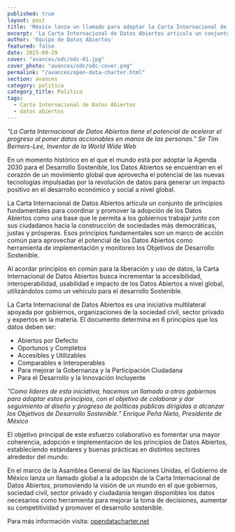 ```yaml
---
published: true
layout: post
title: 'México lanza un llamado para adoptar la Carta Internacional de Datos Abiertos'
excerpt: 'La Carta Internacional de Datos Abiertos articula un conjunto de principios fundamentales para coordinar y promover la adopción de los Datos Abiertos como una base que le permita a los gobiernos trabajar junto con sus ciudadanos hacia la construcción de sociedades más democráticas, justas y prósperas.'
author: 'Equipo de Datos Abiertos'
featured: false
date: 2015-09-29
cover: "avances/odc/odc-01.jpg"
cover_photo: "avances/odc/odc-cover.png"
permalink: "/avances/open-data-charter.html"
section: avances
category: politica
category_title: Politica
tags: 
  - Carta Internacional de Datos Abiertos
  - datos abiertos
---
```


*"La Carta Internacional de Datos Abiertos tiene el potencial de acelerar el progreso al poner datos accionables en manos de las personas." Sir Tim Berners-Lee, Inventor de la World Wide Web*

En un momento histórico en el que el mundo está por adoptar la Agenda 2030 para el Desarrollo Sostenible, los Datos Abiertos se encuentran en el corazón de un movimiento global que aprovecha el potencial de las nuevas tecnologías impulsadas por la revolución de datos para generar un impacto positivo en el desarrollo económico y social a nivel global.

La Carta Internacional de Datos Abiertos articula un conjunto de principios fundamentales para coordinar y promover la adopción de los Datos Abiertos como una base que le permita a los gobiernos trabajar junto con sus ciudadanos hacia la construcción de sociedades más democráticas, justas y prósperas. Esos principios fundamentales son un marco de acción común para aprovechar el potencial de los Datos Abiertos como herramienta de implementación y monitoreo los Objetivos de Desarrollo Sostenible.

Al acordar principios en común para la liberación y uso de datos, la Carta Internacional de Datos Abiertos busca incrementar la accesibilidad, interoperabilidad, usabilidad e impacto de los Datos Abiertos a nivel global, utilizándolos como un vehículo para el desarrollo Sostenible.

La Carta Internacional de Datos Abiertos es una iniciativa multilateral apoyada por gobiernos, organizaciones de la sociedad civil, sector privado y expertos en la materia. El documento determina en 6 principios que los datos deben ser:

- Abiertos por Defecto
- Oportunos y Completos
- Accesibles y Utilizables
- Comparables e Interoperables
- Para mejorar la Gobernanza y la Participación Ciudadana
- Para el Desarrollo y la Innovación Incluyente

*“Como líderes de esta iniciativa, hacemos un llamado a otros gobiernos para adoptar estos principios, con el objetivo de colaborar y dar seguimiento al diseño y progreso de políticas públicas dirigidas a alcanzar los Objetivos de Desarrollo Sostenible.” Enrique Peña Nieto, Presidente de México*

El objetivo principal de este esfuerzo colaborativo es fomentar una mayor coherencia, adopción e implementación de los principios de Datos Abiertos, estableciendo estándares y buenas prácticas en distintos sectores alrededor del mundo.

En el marco de la Asamblea General de las Naciones Unidas, el Gobierno de México lanza un llamado global a la adopción de la Carta Internacional de Datos Abiertos, promoviendo la visión de un mundo en el que gobiernos, sociedad civil, sector privado y ciudadanía tengan disponibles los datos necesarios como herramienta para mejorar la toma de decisiones, aumentar su competitividad y promover el desarrollo sostenible.

Para más información visita: [opendatacharter.net](http://opendatacharter.net 'Open Data Charter')